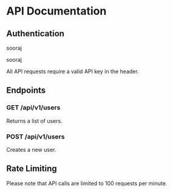 # API Documentation

## Authentication

sooraj

sooraj

All API requests require a valid API key in the header.

## Endpoints

### GET /api/v1/users

Returns a list of users.

### POST /api/v1/users

Creates a new user.

## Rate Limiting

Please note that API calls are limited to 100 requests per minute.